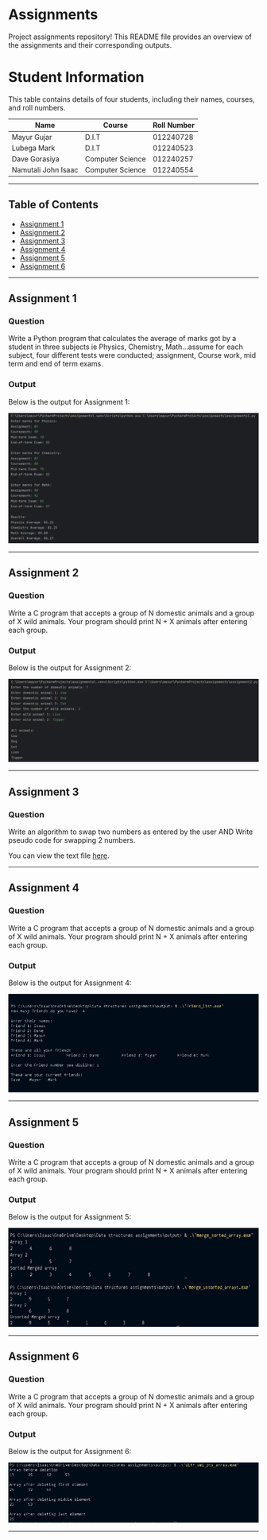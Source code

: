 # Assignments
Project assignments repository! This README file provides an overview of the assignments and their corresponding outputs.

# Student Information

This table contains details of four students, including their names, courses, and roll numbers.

| **Name**             | **Course**               | **Roll Number** |
|----------------------|--------------------------|-----------------|
| Mayur Gujar          | D.I.T                    | 012240728       |
| Lubega Mark          | D.I.T                    | 012240523       |
| Dave Gorasiya        | Computer Science         | 012240257       |
| Namutali John Isaac  | Computer Science         | 012240554       |

---

## Table of Contents
- [Assignment 1](#assignment-1)
- [Assignment 2](#assignment-2)
- [Assignment 3](#assignment-3)
- [Assignment 4](#assignment-4)
- [Assignment 5](#assignment-5)
- [Assignment 6](#assignment-6)

---

## Assignment 1

### Question
Write a Python program that calculates the average of marks got by a student in three subjects ie Physics, Chemistry, Math...assume for each subject, four different tests were conducted; assignment, Course work, mid term and end of term exams.

### Output
Below is the output for Assignment 1:

![Assignment 1 Output](images/assignment1_output.png)

---

## Assignment 2

### Question
Write a C program that accepts a group of N domestic animals and a group of X wild animals. Your program should print N + X animals after entering each group.

### Output
Below is the output for Assignment 2:

![Assignment 2 Output](images/assignment2_output.png)

---

## Assignment 3

### Question
Write an algorithm to swap two numbers  as entered by the user AND 
Write pseudo code for swapping 2 numbers.

You can view the text file [here](assignment3.txt).

---

## Assignment 4

### Question
Write a C program that accepts a group of N domestic animals and a group of X wild animals. Your program should print N + X animals after entering each group.

### Output
Below is the output for Assignment 4:

![Assignment 4 Output](images/assignment4_output.png)

---

## Assignment 5

### Question
Write a C program that accepts a group of N domestic animals and a group of X wild animals. Your program should print N + X animals after entering each group.

### Output
Below is the output for Assignment 5:

![Assignment 5 Output](images/assignment5_output.png)

---

## Assignment 6

### Question
Write a C program that accepts a group of N domestic animals and a group of X wild animals. Your program should print N + X animals after entering each group.

### Output
Below is the output for Assignment 6:

![Assignment 6 Output](images/assignment6_output.png)

---
